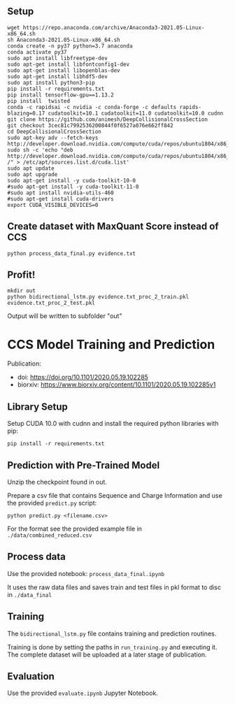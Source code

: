 ## Setup 
```
wget https://repo.anaconda.com/archive/Anaconda3-2021.05-Linux-x86_64.sh
sh Anaconda3-2021.05-Linux-x86_64.sh
conda create -n py37 python=3.7 anaconda
conda activate py37
sudo apt install libfreetype-dev
sudo apt-get install libfontconfig1-dev
sudo apt-get install libopenblas-dev
sudo apt-get install libhdf5-dev
sudo apt install python3-pip
pip install -r requirements.txt
pip install tensorflow-gpu==1.13.2
pip install  twisted
conda -c rapidsai -c nvidia -c conda-forge -c defaults rapids-blazing=0.17 cudatoolkit=10.1 cudatoolkit=11.0 cudatoolkit=10.0 cudnn
git clone https://github.com/animesh/DeepCollisionalCrossSection
git checkout 3cec81c7992536200844f0f6527a076e662ff842
cd DeepCollisionalCrossSection
sudo apt-key adv --fetch-keys http://developer.download.nvidia.com/compute/cuda/repos/ubuntu1804/x86_64/7fa2af80.pub
sudo sh -c 'echo "deb http://developer.download.nvidia.com/compute/cuda/repos/ubuntu1804/x86_64 /" > /etc/apt/sources.list.d/cuda.list'
sudo apt update
sudo apt upgrade
sudo apt-get install -y cuda-toolkit-10-0
#sudo apt-get install -y cuda-toolkit-11-0
#sudo apt install nvidia-utils-460
#sudo apt-get install cuda-drivers
export CUDA_VISIBLE_DEVICES=0
```

## Create dataset with MaxQuant Score instead of CCS
```
python process_data_final.py evidence.txt
```

## Profit!
```
mkdir out
python bidirectional_lstm.py evidence.txt_proc_2_train.pkl evidence.txt_proc_2_test.pkl
```

Output will be written to subfolder "out" 



# CCS Model Training and Prediction

Publication:
- doi: https://doi.org/10.1101/2020.05.19.102285
- biorxiv: https://www.biorxiv.org/content/10.1101/2020.05.19.102285v1

## Library Setup

Setup CUDA 10.0 with cudnn and install the required python libraries with pip:

```
pip install -r requirements.txt
```

## Prediction with Pre-Trained Model

Unzip the checkpoint found in out.

Prepare a csv file that contains Sequence and Charge Information and use the provided `predict.py` script:
```
python predict.py <filename.csv> 
```
For the format see the provided example file in `./data/combined_reduced.csv`

## Process data
Use the provided notebook: `process_data_final.ipynb`

It uses the raw data files and saves train and test files in pkl format to disc in `./data_final`

## Training

The `bidirectional_lstm.py` file contains training and prediction routines.

Training is done by setting the paths in `run_training.py` and executing it.
The complete dataset will be uploaded at a later stage of publication.

## Evaluation

Use the provided `evaluate.ipynb` Jupyter Notebook.

